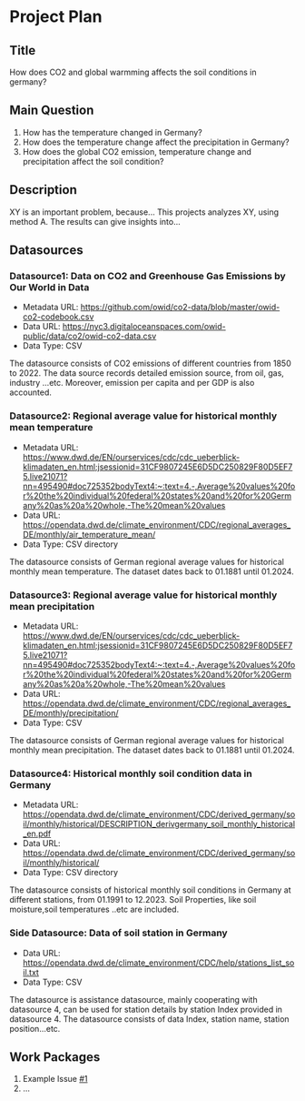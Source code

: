 # Project Plan

## Title
<!-- Give your project a short title. -->
How does CO2 and global warmming affects the soil conditions in germany?

## Main Question

<!-- Think about one main question you want to answer based on the data. -->
1. How has the temperature changed in Germany?
2. How does the temperature change affect the precipitation in Germany?
3. How does the global CO2 emission, temperature change and precipitation affect the soil condition?

## Description

<!-- Describe your data science project in max. 200 words. Consider writing about why and how you attempt it. -->
XY is an important problem, because... This projects analyzes XY, using method A. The results can give insights into...

## Datasources

<!-- Describe each datasources you plan to use in a section. Use the prefic "DatasourceX" where X is the id of the datasource. -->

### Datasource1: Data on CO2 and Greenhouse Gas Emissions by Our World in Data
* Metadata URL: https://github.com/owid/co2-data/blob/master/owid-co2-codebook.csv
* Data URL: https://nyc3.digitaloceanspaces.com/owid-public/data/co2/owid-co2-data.csv
* Data Type: CSV

The datasource consists of CO2 emissions of different countries from 1850 to 2022. The data source records detailed emission source, from oil, gas, industry ...etc. Moreover, emission per capita and per GDP is also accounted.


### Datasource2: Regional average value for historical monthly mean temperature
* Metadata URL: https://www.dwd.de/EN/ourservices/cdc/cdc_ueberblick-klimadaten_en.html;jsessionid=31CF9807245E6D5DC250829F80D5EF75.live21071?nn=495490#doc725352bodyText4:~:text=4.-,Average%20values%20for%20the%20individual%20federal%20states%20and%20for%20Germany%20as%20a%20whole,-The%20mean%20values
* Data URL: https://opendata.dwd.de/climate_environment/CDC/regional_averages_DE/monthly/air_temperature_mean/
* Data Type: CSV directory

The datasource consists of German regional average values for historical monthly mean temperature. The dataset dates back to 01.1881 until 01.2024.

### Datasource3: Regional average value for historical monthly mean precipitation
* Metadata URL: https://www.dwd.de/EN/ourservices/cdc/cdc_ueberblick-klimadaten_en.html;jsessionid=31CF9807245E6D5DC250829F80D5EF75.live21071?nn=495490#doc725352bodyText4:~:text=4.-,Average%20values%20for%20the%20individual%20federal%20states%20and%20for%20Germany%20as%20a%20whole,-The%20mean%20values
* Data URL: https://opendata.dwd.de/climate_environment/CDC/regional_averages_DE/monthly/precipitation/
* Data Type: CSV

The datasource consists of German regional average values for historical monthly mean precipitation. The dataset dates back to 01.1881 until 01.2024.


### Datasource4: Historical monthly soil condition data in Germany
* Metadata URL: https://opendata.dwd.de/climate_environment/CDC/derived_germany/soil/monthly/historical/DESCRIPTION_derivgermany_soil_monthly_historical_en.pdf
* Data URL: https://opendata.dwd.de/climate_environment/CDC/derived_germany/soil/monthly/historical/
* Data Type: CSV directory

The datasource consists of historical monthly soil conditions in Germany at different stations, from 01.1991 to 12.2023. Soil Properties, like soil moisture,soil temperatures ..etc are included.

### Side Datasource: Data of soil station in Germany
* Data URL: https://opendata.dwd.de/climate_environment/CDC/help/stations_list_soil.txt
* Data Type: CSV

The datasource is assistance datasource, mainly cooperating with datasource 4, can be used for station details by station Index provided in datasource 4. The datasource consists of data Index, station name, station position...etc.

## Work Packages

<!-- List of work packages ordered sequentially, each pointing to an issue with more details. -->

1. Example Issue [#1][i1]
2. ...

[i1]: https://github.com/jvalue/made-template/issues/1
